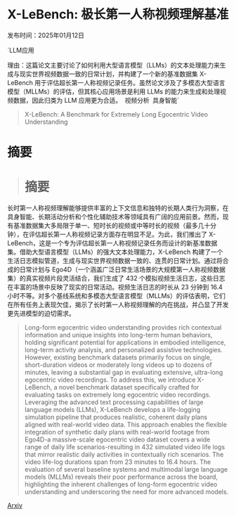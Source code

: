 # X-LeBench: 极长第一人称视频理解基准

发布时间：2025年01月12日

`LLM应用

理由：这篇论文主要讨论了如何利用大型语言模型（LLMs）的文本处理能力来生成与现实世界视频数据一致的日常计划，并构建了一个新的基准数据集 X-LeBench 用于评估超长第一人称视频记录任务。虽然论文涉及了多模态大型语言模型（MLLMs）的评估，但其核心应用场景是利用 LLMs 的能力来生成和处理视频数据，因此归类为 LLM 应用更为合适。` `视频分析` `具身智能`

> X-LeBench: A Benchmark for Extremely Long Egocentric Video Understanding

# 摘要

> # 摘要
长时第一人称视频理解能够提供丰富的上下文信息和独特的长期人类行为洞察，在具身智能、长期活动分析和个性化辅助技术等领域具有广阔的应用前景。然而，现有基准数据集大多局限于单一、短时长的视频或中等时长的视频（最多几十分钟），在评估超长第一人称视频记录方面存在明显不足。为此，我们推出了 X-LeBench，这是一个专为评估超长第一人称视频记录任务而设计的新基准数据集。借助大型语言模型（LLMs）的强大文本处理能力，X-LeBench 构建了一个生活日志模拟管道，生成与现实世界视频数据一致的、连贯的日常计划。通过将合成的日常计划与 Ego4D（一个涵盖广泛日常生活场景的大规模第一人称视频数据集）的真实视频片段灵活结合，我们生成了 432 个模拟视频生活日志，这些日志在丰富的场景中反映了现实的日常活动。视频生活日志的时长从 23 分钟到 16.4 小时不等。对多个基线系统和多模态大型语言模型（MLLMs）的评估表明，它们在所有任务上表现欠佳，揭示了长时第一人称视频理解的内在挑战，并凸显了开发更先进模型的迫切需求。

> Long-form egocentric video understanding provides rich contextual information and unique insights into long-term human behaviors, holding significant potential for applications in embodied intelligence, long-term activity analysis, and personalized assistive technologies. However, existing benchmark datasets primarily focus on single, short-duration videos or moderately long videos up to dozens of minutes, leaving a substantial gap in evaluating extensive, ultra-long egocentric video recordings. To address this, we introduce X-LeBench, a novel benchmark dataset specifically crafted for evaluating tasks on extremely long egocentric video recordings. Leveraging the advanced text processing capabilities of large language models (LLMs), X-LeBench develops a life-logging simulation pipeline that produces realistic, coherent daily plans aligned with real-world video data. This approach enables the flexible integration of synthetic daily plans with real-world footage from Ego4D-a massive-scale egocentric video dataset covers a wide range of daily life scenarios-resulting in 432 simulated video life logs that mirror realistic daily activities in contextually rich scenarios. The video life-log durations span from 23 minutes to 16.4 hours. The evaluation of several baseline systems and multimodal large language models (MLLMs) reveals their poor performance across the board, highlighting the inherent challenges of long-form egocentric video understanding and underscoring the need for more advanced models.

[Arxiv](https://arxiv.org/abs/2501.06835)